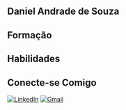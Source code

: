 ## Daniel Andrade de Souza

## Formação

## Habilidades

## Conecte-se Comigo
[![LinkedIn](https://img.shields.io/badge/LinkedIn-0077B5?style=for-the-badge&logo=linkedin&logoColor=white)](https://www.linkedin.com/in/daniel-souza-953274218/)
[![Gmail](https://img.shields.io/badge/Gmail-333333?style=for-the-badge&logo=gmail&logoColor=red)](mailto:dansouza359157@gmail.com)